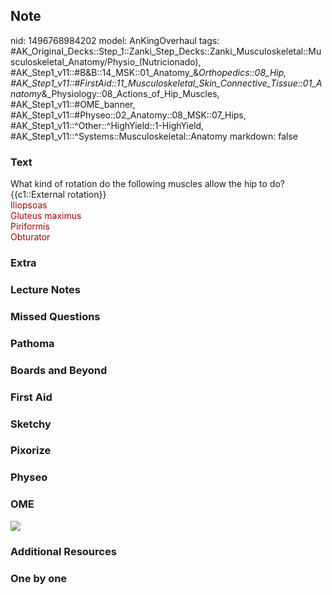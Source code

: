## Note
nid: 1496768984202
model: AnKingOverhaul
tags: #AK_Original_Decks::Step_1::Zanki_Step_Decks::Zanki_Musculoskeletal::Musculoskeletal_Anatomy/Physio_(Nutricionado), #AK_Step1_v11::#B&B::14_MSK::01_Anatomy_&_Orthopedics::08_Hip, #AK_Step1_v11::#FirstAid::11_Musculoskeletal_Skin_Connective_Tissue::01_Anatomy_&_Physiology::08_Actions_of_Hip_Muscles, #AK_Step1_v11::#OME_banner, #AK_Step1_v11::#Physeo::02_Anatomy::08_MSK::07_Hips, #AK_Step1_v11::^Other::^HighYield::1-HighYield, #AK_Step1_v11::^Systems::Musculoskeletal::Anatomy
markdown: false

### Text
<div>
  What kind of rotation do the following muscles allow the hip to
  do?
</div>
<div>
  {{c1::External rotation}}
</div>
<div>
  <font color="#AA0000">Iliopsoas</font>
</div>
<div>
  <font color="#AA0000">Gluteus maximus</font>
</div>
<div>
  <font color="#AA0000">Piriformis</font>
</div>
<div>
  <font color="#AA0000">Obturator</font>
</div>

### Extra


### Lecture Notes


### Missed Questions


### Pathoma


### Boards and Beyond


### First Aid


### Sketchy


### Pixorize


### Physeo


### OME
<div class="ome-widget">
  <a href="https://onlinemeded.org?ref=anki"><img src=
  "_OME_AnkiFlashcards_General_4.png"></a>
</div>

### Additional Resources


### One by one

